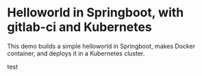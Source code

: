 Helloworld in Springboot, with gitlab-ci and Kubernetes
=======================================================

This demo builds a simple helloworld in Springboot, makes Docker container, and
deploys it in a Kubernetes cluster.

test